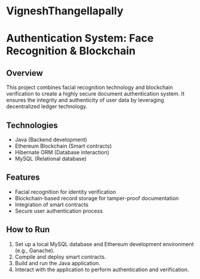 # VigneshThangellapally
# Authentication System: Face Recognition & Blockchain

## Overview
This project combines facial recognition technology and blockchain verification to create a highly secure document authentication system. It ensures the integrity and authenticity of user data by leveraging decentralized ledger technology.

## Technologies
- Java (Backend development)
- Ethereum Blockchain (Smart contracts)
- Hibernate ORM (Database interaction)
- MySQL (Relational database)

## Features
- Facial recognition for identity verification
- Blockchain-based record storage for tamper-proof documentation
- Integration of smart contracts
- Secure user authentication process

## How to Run
1. Set up a local MySQL database and Ethereum development environment (e.g., Ganache).
2. Compile and deploy smart contracts.
3. Build and run the Java application.
4. Interact with the application to perform authentication and verification.

